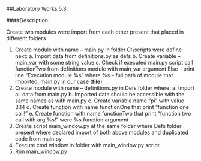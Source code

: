 ##Laboratory Works 5.3.

####Description:

Create two modules were import from each other present that placed in different folders
1. Create module with name – main.py in folder C:\scripts were define next: 
    a. Import data from definitions.py as defs 
    b. Create variable – main_var with some string value 
    c. Check if executed main.py script call functionTwo from definitions 
    module with main_var argument Else - print line “Execution module %s” where %s – 
    full path of module that imported, main.py in our case (__file__) 
2. Create module with name – definitions.py in Defs folder where: 
    a. Import all data from main.py 
    b. Imported data should be accessible with the same names as with main.py 
    c. Create variable name “pi” with value 3.14 
    d. Create function with name functionOne that print “function one call!” 
    e. Create function with name functionTwo that print “function two call with arg %s!” 
    were %s function argument 
3. Create script main_window.py at the same folder where Defs folder present
   where declared import of both above modules and duplicated code from main.py 
4. Execute cmd window in folder with main_window.py script 
5. Run main_window.py